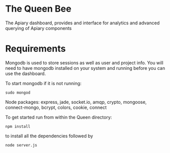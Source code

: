 The Queen Bee
========

The Apiary dashboard, provides and interface for analytics and advanced querying of Apiary components

Requirements
========

Mongodb is used to store sessions as well as user and project info. You will need to have mongodb installed on your system and running before you can use the dashboard.

To start mongodb if it is not running:

````sudo mongod````

Node packages: express, jade, socket.io, amqp, crypto, mongoose, connect-mongo, bcrypt, colors, cookie, connect

To get started run from within the Queen directory:

````npm install````

to install all the dependencies followed by

````node server.js````
